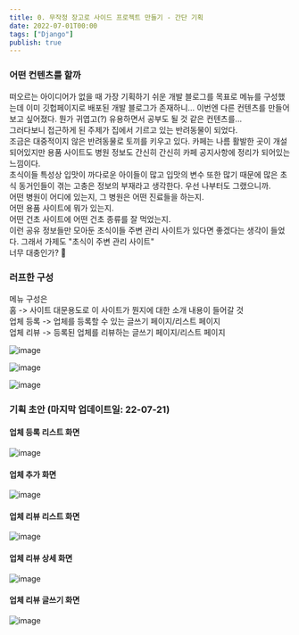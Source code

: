 ```yaml
---
title: 0. 무작정 장고로 사이드 프로젝트 만들기 - 간단 기획
date: 2022-07-01T00:00
tags: ["Django"]
publish: true
---
```


### 어떤 컨텐츠를 할까

떠오르는 아이디어가 없을 때 가장 기획하기 쉬운 개발 블로그를 목표로 메뉴를 구성했는데 이미 깃헙페이지로 배포된 개발 블로그가 존재하니... 이번엔 다른 컨텐츠를 만들어보고 싶어졌다. 뭔가 귀엽고(?) 유용하면서 공부도 될 것 같은 컨텐츠를...  
그러다보니 접근하게 된 주제가 집에서 기르고 있는 반려동물이 되었다.  
조금은 대중적이지 않은 반려동물로 토끼를 키우고 있다. 카페는 나름 활발한 곳이 개설되어있지만 용품 사이트도 병원 정보도 간신히 간신히 카페 공지사항에 정리가 되어있는 느낌이다.  
초식이들 특성상 입맛이 까다로운 아이들이 많고 입맛의 변수 또한 많기 때문에 많은 초식 동거인들이 겪는 고충은 정보의 부재라고 생각한다. 우선 나부터도 그랬으니까.  
어떤 병원이 어디에 있는지, 그 병원은 어떤 진료들을 하는지.  
어떤 용품 사이트에 뭐가 있는지.  
어떤 건초 사이트에 어떤 건초 종류를 잘 먹었는지.  
이런 공유 정보들만 모아둔 초식이들 주변 관리 사이트가 있다면 좋겠다는 생각이 들었다. 그래서 가제도 "초식이 주변 관리 사이트"  
너무 대충인가? 🤨

### 러프한 구성

메뉴 구성은  
홈 -> 사이트 대문용도로 이 사이트가 뭔지에 대한 소개 내용이 들어갈 것  
업체 등록 -> 업체를 등록할 수 있는 글쓰기 페이지/리스트 페이지  
업체 리뷰 -> 등록된 업체를 리뷰하는 글쓰기 페이지/리스트 페이지

![image](https://user-images.githubusercontent.com/24996316/179135264-f9f67c22-4dd1-4fc5-807e-9fb15c0a2843.png)

![image](https://user-images.githubusercontent.com/24996316/179135362-63804467-9652-41c9-9589-6e973dd9bcc9.png)

![image](https://user-images.githubusercontent.com/24996316/179135379-aa344d55-25ee-4f33-b4cb-48fd52f2858c.png)

### 기획 초안 (마지막 업데이트일: 22-07-21)

#### 업체 등록 리스트 화면

![image](https://user-images.githubusercontent.com/24996316/180135599-83278985-5a7c-422e-933a-82907cdf1092.png)

#### 업체 추가 화면

![image](https://user-images.githubusercontent.com/24996316/180135564-2af8599d-acef-4640-bd9d-388f11398b0b.png)

#### 업체 리뷰 리스트 화면

![image](https://user-images.githubusercontent.com/24996316/180135670-23ffad55-fa9f-43a3-9ab8-819ad6d431c4.png)

#### 업체 리뷰 상세 화면

![image](https://user-images.githubusercontent.com/24996316/180135710-ec41ed64-08b9-4eaa-9e4c-69efcfb26242.png)

#### 업체 리뷰 글쓰기 화면

![image](https://user-images.githubusercontent.com/24996316/181404598-9829b08d-d2a6-4484-8da1-e290d91fad00.png)
